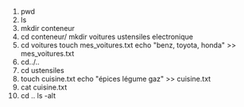 1. pwd
2. ls
3. mkdir conteneur
4. cd conteneur/
mkdir voitures ustensiles electronique
5. cd voitures
touch mes_voitures.txt
echo "benz, toyota, honda" >> mes_voitures.txt 
6. cd../..
7. cd ustensiles
8. touch cuisine.txt
echo "épices légume gaz" >> cuisine.txt 
9. cat cuisine.txt 
10. cd ..
ls -alt